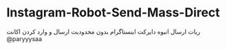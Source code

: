 # Instagram-Robot-Send-Mass-Direct
ربات ارسال انبوه دایرکت اینستاگرام بدون محدودیت ارسال و وارد کردن اکانت
@paryyysaa
